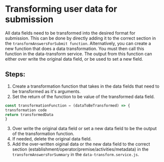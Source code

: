 # Transforming user data for submission

All data fields need to be transformed into the desired format for submission. This can be done by directly adding it to the correct section in the `transformAnswersForSubmit function`. Alternatively, you can create a new function that does a data transformation. You must then call this function in the data-transform service. The output from this function can either over write the original data field, or be used to set a new field.

## Steps:

1.  Create a transformation function that takes in the data fields that need to be transformed as it's arguments.
2.  Set the return of the function to be value of the transformed data field.

```javascript
const transformationFunction = (dataToBeTransformed) => {
transformation code
return transformedData
}
```

3.  Over write the original data field or set a new data field to be the output of the transformation function.
4.  If needed, delete the original data field.
5.  Add the over-written oiginal data or the new data field to the correct section (establishment/operator/premise/activities/metadata) in the `transformAnswersForSummary` in the `data-transform.service.js`.
